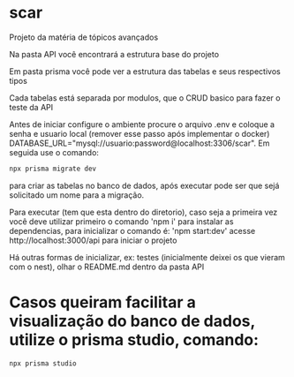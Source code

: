 # scar
Projeto da matéria de tópicos avançados 

Na pasta API você encontrará a estrutura base do projeto

Em pasta prisma você pode ver a estrutura das tabelas e seus respectivos tipos

Cada tabelas está separada por modulos, que o CRUD basico para fazer o teste da API

Antes de iniciar configure o ambiente procure o arquivo .env e coloque a senha e usuario local (remover esse passo após implementar o docker) DATABASE_URL="mysql://usuario:password@localhost:3306/scar". Em seguida use o comando: 
```bash
npx prisma migrate dev 
``` 
para criar as tabelas no banco de dados, após executar pode ser que sejá solicitado um nome para a migração.

Para executar (tem que esta dentro do diretorio), caso seja a primeira vez você deve utilizar primeiro o comando 'npm i' para instalar as dependencias, para inicializar o comando é: 'npm start:dev'
acesse http://localhost:3000/api para iniciar o projeto

Há outras formas de inicializar, ex: testes (inicialmente deixei os que vieram com o nest), olhar o README.md dentro da pasta API

# Casos queiram facilitar a visualização do banco de dados, utilize o prisma studio, comando:
```bash
npx prisma studio
``` 

